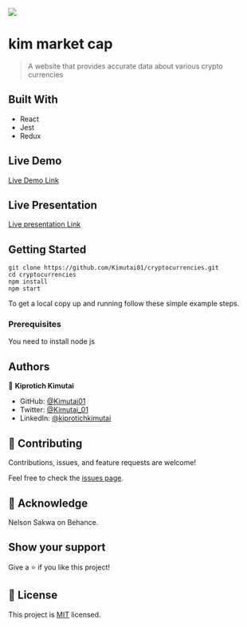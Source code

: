 ![](https://img.shields.io/badge/Microverse-blueviolet)

# kim market cap

> A website that provides accurate data about various crypto currencies


## Built With

- React
- Jest
- Redux

## Live Demo 

[Live Demo Link](https://mellifluous-gumdrop-3fb97a.netlify.app/)

## Live Presentation 

[Live presentation Link](https://www.loom.com/share/b7b872ec95324be69aeddab98c2cee08)



## Getting Started


    git clone https://github.com/Kimutai01/cryptocurrencies.git
    cd cryptocurrencies
    npm install
    npm start
    


To get a local copy up and running follow these simple example steps.

### Prerequisites
You need to install node js


## Authors

👤 **Kiprotich Kimutai**

- GitHub: [@Kimutai01](https://github.com/Kimutai01)
- Twitter: [@Kimutai_01](https://twitter.com/Kimutai_01?s=09)
- LinkedIn: [@kiprotichkimutai](https://www.linkedin.com/m/in/kimutai-kiprotich-1b5045216)


## 🤝 Contributing

Contributions, issues, and feature requests are welcome!

Feel free to check the [issues page](../../issues/).

## 🤝 Acknowledge

 Nelson Sakwa on Behance.

## Show your support

Give a ⭐️ if you like this project!


## 📝 License

This project is [MIT](./MIT.md) licensed.